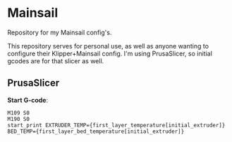 # Mainsail
Repository for my Mainsail config's.

This repository serves for personal use, as well as anyone wanting to configure their Klipper+Mainsail config.
I'm using PrusaSlicer, so initial gcodes are for that slicer as well.

## PrusaSlicer
**Start G-code**:

```
M109 S0
M190 S0
start_print EXTRUDER_TEMP={first_layer_temperature[initial_extruder]} BED_TEMP={first_layer_bed_temperature[initial_extruder]}
```
